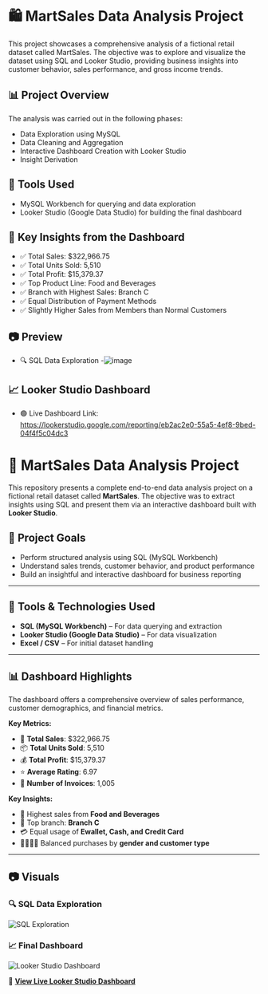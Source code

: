 # 🛍️ MartSales Data Analysis Project
This project showcases a comprehensive analysis of a fictional retail dataset called MartSales. The objective was to explore and visualize the dataset using SQL and Looker Studio, providing business insights into customer behavior, sales performance, and gross income trends.

## 📊 Project Overview
The analysis was carried out in the following phases:
- Data Exploration using MySQL
- Data Cleaning and Aggregation
- Interactive Dashboard Creation with Looker Studio
- Insight Derivation

## 📁 Tools Used
- MySQL Workbench for querying and data exploration
- Looker Studio (Google Data Studio) for building the final dashboard

## 📌 Key Insights from the Dashboard
- ✅ Total Sales: $322,966.75
- ✅ Total Units Sold: 5,510
- ✅ Total Profit: $15,379.37
- ✅ Top Product Line: Food and Beverages
- ✅ Branch with Highest Sales: Branch C
- ✅ Equal Distribution of Payment Methods
- ✅ Slightly Higher Sales from Members than Normal Customers

## 📷 Preview
- 🔍 SQL Data Exploration
-![image](https://github.com/user-attachments/assets/be550c7a-f29c-4415-9cf9-6c41221ea2af)


## 📈 Looker Studio Dashboard
- 🟢 Live Dashboard Link: https://lookerstudio.google.com/reporting/eb2ac2e0-55a5-4ef8-9bed-04f4f5c04dc3

# 🛒 MartSales Data Analysis Project

This repository presents a complete end-to-end data analysis project on a fictional retail dataset called **MartSales**. The objective was to extract insights using SQL and present them via an interactive dashboard built with **Looker Studio**.

## 📌 Project Goals

- Perform structured analysis using SQL (MySQL Workbench)
- Understand sales trends, customer behavior, and product performance
- Build an insightful and interactive dashboard for business reporting

---

## 🧰 Tools & Technologies Used

- **SQL (MySQL Workbench)** – For data querying and extraction
- **Looker Studio (Google Data Studio)** – For data visualization
- **Excel / CSV** – For initial dataset handling

---

## 📊 Dashboard Highlights

The dashboard offers a comprehensive overview of sales performance, customer demographics, and financial metrics.

**Key Metrics:**
- 🧾 **Total Sales**: \$322,966.75  
- 📦 **Total Units Sold**: 5,510  
- 💰 **Total Profit**: \$15,379.37  
- ⭐ **Average Rating**: 6.97  
- 📄 **Number of Invoices**: 1,005  

**Key Insights:**
- 🥇 Highest sales from **Food and Beverages**
- 🏬 Top branch: **Branch C**
- 💳 Equal usage of **Ewallet, Cash, and Credit Card**
- 👨‍👩‍👧‍👦 Balanced purchases by **gender and customer type**

---

## 📷 Visuals

### 🔍 SQL Data Exploration

![SQL Exploration](https://github.com/your-username/your-repo-name/assets/fef8f30a-7826-496d-ace7-0173ba861eb7.png)

### 📈 Final Dashboard

![Looker Studio Dashboard](https://github.com/your-username/your-repo-name/assets/7db93d6b-91b7-4ddc-813b-a0a50b668909.png)

🔗 **[View Live Looker Studio Dashboard](https://lookerstudio.google.com/reporting/YOUR-DASHBOARD-LINK)**






